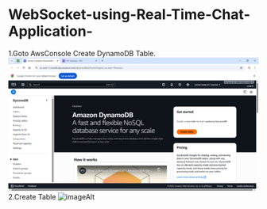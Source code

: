 # WebSocket-using-Real-Time-Chat-Application-

1.Goto AwsConsole Create DynamoDB Table.
![imageAlt](https://github.com/yogeshAce6/WebSocket-using-Real-Time-Chat-Application-/blob/aa4b1c22ea9dbf49e609f3e928f09246f600ff2f/WebSockets/Create%20function%20_%20Functions%20_%20Lambda%20-%20Google%20Chrome%2004-10-2025%2017_56_07.png)
2.Create Table 
![imageAlt]()

